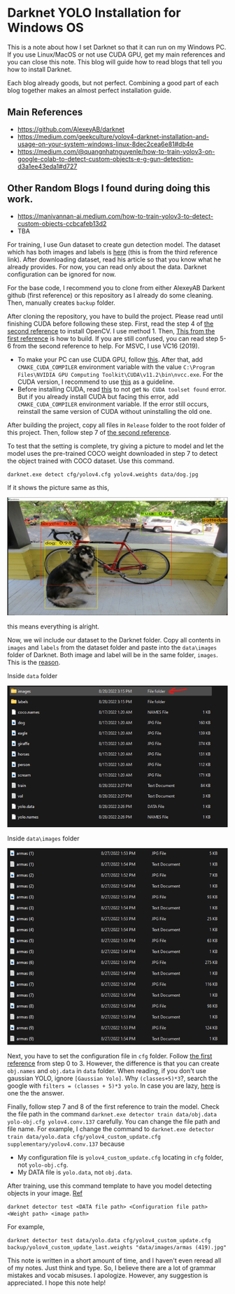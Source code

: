 # Darknet YOLO Installation for Windows OS

This is a note about how I set Darknet so that it can run on my Windows PC. If you use Linux/MacOS or not use CUDA GPU, get my main references and you can close this note. This blog will guide how to read blogs that tell you how to install Darknet. 

Each blog already goods, but not perfect. Combining a good part of each blog together makes an almost perfect installation guide.

## Main References
- https://github.com/AlexeyAB/darknet
- https://medium.com/geekculture/yolov4-darknet-installation-and-usage-on-your-system-windows-linux-8dec2cea6e81#db4e
- https://medium.com/@quangnhatnguyenle/how-to-train-yolov3-on-google-colab-to-detect-custom-objects-e-g-gun-detection-d3a1ee43eda1#d727

## Other Random Blogs I found during doing this work.
- https://manivannan-ai.medium.com/how-to-train-yolov3-to-detect-custom-objects-ccbcafeb13d2
- TBA

For training, I use Gun dataset to create gun detection model. The dataset which has both images and labels is [here](http://www.mediafire.com/file/pvfircmboaelkxc/Gun_data_labeled.zip/file) (this is from the third reference link). After downloading dataset, read his article so that you know what he already provides. For now, you can read only about the data. Darknet configuration can be ignored for now.

For the base code, I recommend you to clone from either AlexeyAB Darkent github (first reference) or this repository as I already do some cleaning. Then, manually creates `backup` folder.

After cloning the repository, you have to build the project. Please read until finishing CUDA before following these step. First, read the step 4 of [the second reference](https://medium.com/geekculture/yolov4-darknet-installation-and-usage-on-your-system-windows-linux-8dec2cea6e81#db4e) to install OpenCV. I use method 1. Then, [This from the first reference](https://github.com/AlexeyAB/darknet#how-to-compile-on-windows-using-cmake) is how to build. If you are still confused, you can read step 5-6 from the second reference to help. For MSVC, I use VC16 (2019). 
- To make your PC can use CUDA GPU, follow [this](https://towardsdatascience.com/the-ultimate-tensorflow-gpu-installation-guide-for-2022-and-beyond-27a88f5e6c6e). After that, add `CMAKE_CUDA_COMPILER` environment variable with the value `C:\Program Files\NVIDIA GPU Computing Toolkit\CUDA\v11.2\bin\nvcc.exe`. For the CUDA version, I recommend to use [this](https://stackoverflow.com/questions/50622525/which-tensorflow-and-cuda-version-combinations-are-compatible) as a guideline.
- Before installing CUDA, read [this](https://stackoverflow.com/q/61300669) to not get `No CUDA toolset found` error. But if you already install CUDA but facing this error, add `CMAKE_CUDA_COMPILER` environment variable. If the error still occurs, reinstall the same version of CUDA without uninstalling the old one.

After building the project, copy all files in `Release` folder to the root folder of this project. Then, follow step 7 of [the second reference](https://medium.com/geekculture/yolov4-darknet-installation-and-usage-on-your-system-windows-linux-8dec2cea6e81#db4e).

To test that the setting is complete, try giving a picture to model and let the model uses the pre-trained COCO weight downloaded in step 7 to detect the object trained with COCO dataset. Use this command.
```
darknet.exe detect cfg/yolov4.cfg yolov4.weights data/dog.jpg
```
If it shows the picture same as this,

![dog_predict](/blogpicture/dog_predict.png)

this means everything is alright.

Now, we wil include our dataset to the Darknet folder. Copy all contents in `images` and `labels` from the dataset folder and paste into the `data\images` folder of Darknet. Both image and label will be in the same folder, `images`. This is the [reason](https://github.com/pjreddie/darknet/issues/1726).

Inside `data` folder

![data_folder](/blogpicture/data_folder.png)

Inside `data\images` folder

![images_folder](/blogpicture/images_folder.png)

Next, you have to set the configuration file in `cfg` folder. Follow [the first reference](https://github.com/AlexeyAB/darknet#how-to-train-to-detect-your-custom-objects) from step 0 to 3. However, the difference is that you can create `obj.names` and `obj.data` in `data` folder. When reading, if you don't use gaussian YOLO, ignore `[Gaussian Yolo]`. Why `(classes+5)*3`?, search the google with `filters = (classes + 5)*3 yolo`. In case you are lazy, [here](https://stackoverflow.com/questions/60427903/why-is-the-filters-set-as-classes-5-3-in-this-article) is one the the answer.

Finally, follow step 7 and 8 of the first reference to train the model. Check the file path in the command `darknet.exe detector train data/obj.data yolo-obj.cfg yolov4.conv.137` carefully. You can change the file path and file name. For example, I change the command to `darknet.exe detector train data/yolo.data cfg/yolov4_custom_update.cfg supplementary/yolov4.conv.137` because
- My configuration file is `yolov4_custom_update.cfg` locating in `cfg` folder, not `yolo-obj.cfg`.
- My DATA file is `yolo.data`, not `obj.data`.

After training, use this command template to have you model detecting objects in your image. [Ref](https://github.com/pjreddie/darknet/issues/335)
```
darknet detector test <DATA file path> <Configuration file path> <Weight path> <image path>
```
For example,
```
darknet detector test data/yolo.data cfg/yolov4_custom_update.cfg backup/yolov4_custom_update_last.weights "data/images/armas (419).jpg"
```


This note is written in a short amount of time, and I haven't even reread all of my notes. Just think and type. So, I believe there are a lot of grammar mistakes and vocab misuses. I apologize. However, any suggestion is appreciated. I hope this note help!